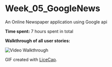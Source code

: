 # Week_05_GoogleNews
An Online Newspaper application using Google api

**Time spent:** 7 hours spent in total

**Walkthrough of all user stories:**

![Video Walkthrough](Week05_demo.gif)

GIF created with [LiceCap](http://www.cockos.com/licecap/).
